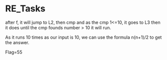 # RE_Tasks

after f, it will jump to L2, then cmp and as the cmp 1<=10, it goes to L3 then it does until the cmp founds number > 10 it will run.

As it runs 10 times as our input is 10, we can use the formula n(n+1)/2 to get the answer.

Flag=55
